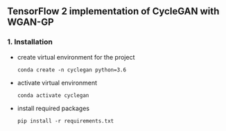 ## TensorFlow 2 implementation of CycleGAN with WGAN-GP

### 1. Installation
- create virtual environment for the project
  ```
  conda create -n cyclegan python=3.6
  ```
- activate virtual environment
  ```
  conda activate cyclegan
  ```
- install required packages
  ```
  pip install -r requirements.txt
  ```

   